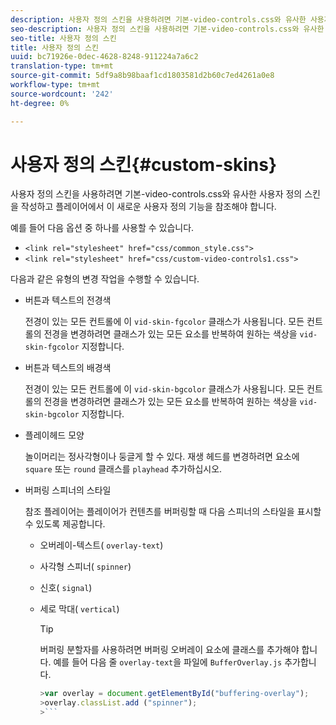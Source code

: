 ```yaml
---
description: 사용자 정의 스킨을 사용하려면 기본-video-controls.css와 유사한 사용자 정의 스킨을 작성하고 플레이어에서 이 새로운 사용자 정의 기능을 참조해야 합니다.
seo-description: 사용자 정의 스킨을 사용하려면 기본-video-controls.css와 유사한 사용자 정의 스킨을 작성하고 플레이어에서 이 새로운 사용자 정의 기능을 참조해야 합니다.
seo-title: 사용자 정의 스킨
title: 사용자 정의 스킨
uuid: bc71926e-0dec-4628-8248-911224a7a6c2
translation-type: tm+mt
source-git-commit: 5df9a8b98baaf1cd1803581d2b60c7ed4261a0e8
workflow-type: tm+mt
source-wordcount: '242'
ht-degree: 0%

---
```



# 사용자 정의 스킨{#custom-skins}

사용자 정의 스킨을 사용하려면 기본-video-controls.css와 유사한 사용자 정의 스킨을 작성하고 플레이어에서 이 새로운 사용자 정의 기능을 참조해야 합니다.

예를 들어 다음 옵션 중 하나를 사용할 수 있습니다.

* `<link rel="stylesheet" href="css/common_style.css">`
* `<link rel="stylesheet" href="css/custom-video-controls1.css">`

다음과 같은 유형의 변경 작업을 수행할 수 있습니다.

* 버튼과 텍스트의 전경색

   전경이 있는 모든 컨트롤에 이 `vid-skin-fgcolor` 클래스가 사용됩니다. 모든 컨트롤의 전경을 변경하려면 클래스가 있는 모든 요소를 반복하여 원하는 색상을 `vid-skin-fgcolor` 지정합니다.
* 버튼과 텍스트의 배경색

   전경이 있는 모든 컨트롤에 이 `vid-skin-bgcolor` 클래스가 사용됩니다. 모든 컨트롤의 전경을 변경하려면 클래스가 있는 모든 요소를 반복하여 원하는 색상을 `vid-skin-bgcolor` 지정합니다.
* 플레이헤드 모양

   놀이머리는 정사각형이나 둥글게 할 수 있다. 재생 헤드를 변경하려면 요소에 `square` 또는 `round` 클래스를 `playhead` 추가하십시오.
* 버퍼링 스피너의 스타일

   참조 플레이어는 플레이어가 컨텐츠를 버퍼링할 때 다음 스피너의 스타일을 표시할 수 있도록 제공합니다.

   * 오버레이-텍스트( `overlay-text`)
   * 사각형 스피너( `spinner`)
   * 신호( `signal`)
   * 세로 막대( `vertical`)

      >[!TIP]
      >
      >버퍼링 분할자를 사용하려면 버퍼링 오버레이 요소에 클래스를 추가해야 합니다. 예를 들어 다음 줄 `overlay-text`을 파일에 `BufferOverlay.js` 추가합니다.
      >
      >
      ```js
      >var overlay = document.getElementById("buffering-overlay"); 
      >overlay.classList.add ("spinner");
      >```

